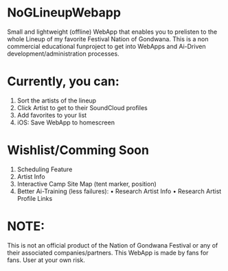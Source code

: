 # NoGLineupWebapp
Small and lightweight (offline) WebApp that enables you to prelisten to the whole Lineup of my favorite Festival Nation of Gondwana.
This is a non commercial educational funproject to get into WebApps and Ai-Driven development/administration processes.

# Currently, you can: 
1. Sort the artists of the lineup 
2. Click Artist to get to their SoundCloud profiles 
3. Add favorites to your list
4. iOS: Save WebApp to homescreen

# Wishlist/Comming Soon
1. Scheduling Feature
2. Artist Info
3. Interactive Camp Site Map (tent marker, position)
4. Better Ai-Training (less failures):
   • Research Artist Info
   • Research Artist Profile Links

# NOTE: 
This is not an official product of the Nation of Gondwana Festival or any of their associated companies/partners. This WebApp is made by fans for fans.
User at your own risk.


   
